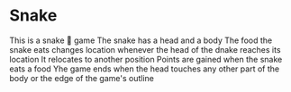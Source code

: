 # Snake
This is a snake 🐍 game
The snake has a head and a body
The food the snake eats changes location whenever the head of the dnake reaches its location
It relocates to another position
Points are gained when the snake eats a food
Yhe game ends when the head touches any other part of the body or the edge of the game's outline
